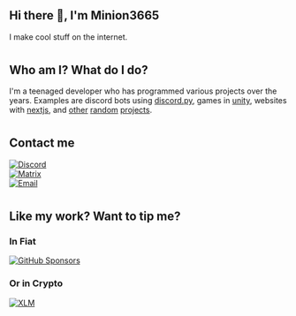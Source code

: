 # <h2>Hi there 👋, I'm Minion3665</h2>
I make cool stuff on the internet.

# <h2>Who am I? What do I do?</h2>
I'm a teenaged developer who has programmed various projects over the years. Examples are discord bots using [discord.py](https://github.com/rapptz/discord.py/), games in [unity](https://unity.com/), websites with [nextjs](https://nextjs.org/), and [other](https://github.com/Minion3665/forum) [random](https://github.com/Minion3665/The-token-graveyard) [projects](https://github.com/ClicksMinutePer/utilities).

# <h2>Contact me</h2>

[![Discord](https://img.shields.io/badge/message%20on%20discord-Minion3665%236456-7289DA?logo=discord&labelColor=grey&style=for-the-badge)](https://discord.gg/bPaNnxe)<br/>
[![Matrix](https://img.shields.io/badge/like%20encrypted%20messages%3F-Try%20matrix-0dbd8b?logo=element&labelColor=grey&style=for-the-badge)](https://matrix.to/#/@minion3665:matrix.org)<br/>
[![Email](https://img.shields.io/badge/get%20a%20slower%20response%20by-email-white?logo=minutemailer&logoColor=white&labelColor=grey&style=for-the-badge)](mailto://skyler3665@gmail.com)

<!-- -->

# <h2>Like my work? Want to tip me?</h2>

<h3>In Fiat</h3>

[![GitHub Sponsors](https://img.shields.io/github/sponsors/Minion3665?color=hotpink&label=Sponsor%20me&logo=github&style=for-the-badge)](https://github.com/sponsors/Minion3665)  

<h3>Or in Crypto</h3>

[![XLM](https://img.shields.io/badge/send%20me-XLM-navy?logo=stellar&labelColor=grey&style=for-the-badge)](https://raw.githubusercontent.com/Minion3665/Minion3665/master/copies/xlm.txt)<br/>

